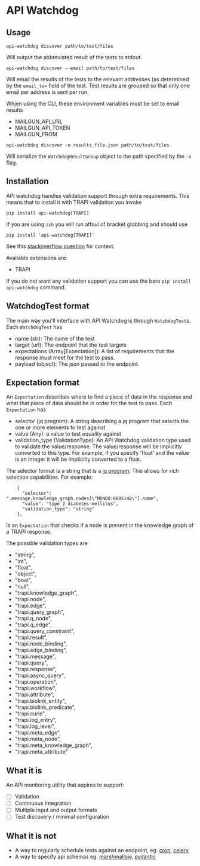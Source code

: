 # API Watchdog

## Usage
```
api-watchdog discover path/to/test/files
```
Will output the abbreviated result of the tests to stdout.

```
api-watchdog discover --email path/to/test/files
```
Will email the results of the tests to the relevant addresses
(as determined by the `email_to=` field of the test. Test results
are grouped so that only one email per address is sent per run.

Whjen using the CLI, these environment variables must be set to email results
- MAILGUN_API_URL
- MAILGUN_API_TOKEN
- MAILGUN_FROM

```
api-watchdog discover -o results_file.json path/to/test/files
```
Will serialize the `WatchdogResultGroup` object to the path specified
by the `-o` flag. 

## Installation
API watchdog handles validation support through extra requirements.
This means that to install it with TRAPI validation you invoke
```
pip install api-watchdog[TRAPI]
```

If you are using `zsh` you will run affoul of bracket globbing and should use
```
pip install 'api-watchdog[TRAPI]'
```

See this [stackoverflow question](https://stackoverflow.com/questions/30539798/zsh-no-matches-found-requestssecurity) for context.

Available extensions are:
- TRAPI

If you do not want any validation support you can use the bare `pip install api-watchdog` command.

## WatchdogTest format
The main way you'll interface with API Watchdog is through `WatchdogTest`s.
Each `WatchdogTest` has
- name (str): The name of the test
- target (url): The endpoint that the test targets
- expectations (Array[Expectation]): A list of requirements that the response must meet for the test to pass.
- payload (object): The json passed to the endpoint.

## Expectation format
An `Expectation` describes where to find a piece of data in the response and what that piece of data should be in order for the test to pass.
Each `Expectation` has

- selector (jq program): A string describing a jq program that selects the one or more elements to test against
- value (Any): a value to test equality against
- validation_type (ValidationType): An API Watchdog validation type used to validate the value/response. The value/response will be implicitly converted to this type. For example, if you specify 'float' and the value is an integer it will be implicitly converted to a float.

The selector format is a string that is a [jq program](https://stedolan.github.io/jq/). This allows for rich selection capabilities. 
For example:

```
    {
      "selector": ".message.knowledge_graph.nodes[\"MONDO:0005148\"].name",
      "value": "type 2 diabetes mellitus",
      "validation_type": "string"
    },
```

Is an `Expectation` that checks if a node is present in the knowledge graph of a TRAPI response. 

The possible validation types are 
- "string",
- "int",
- "float",
- "object",
- "bool",
- "null",
- "trapi.knowledge_graph",
- "trapi.node",
- "trapi.edge",
- "trapi.query_graph",
- "trapi.q_node",
- "trapi.q_edge",
- "trapi.query_constraint",
- "trapi.result",
- "trapi.node_binding",
- "trapi.edge_binding",
- "trapi.message",
- "trapi.query",
- "trapi.response",
- "trapi.async_query",
- "trapi.operation",
- "trapi.workflow",
- "trapi.attribute",
- "trapi.biolink_entity",
- "trapi.biolink_predicate",
- "trapi.curie",
- "trapi.log_entry",
- "trapi.log_level",
- "trapi.meta_edge",
- "trapi.meta_node",
- "trapi.meta_knowledge_graph",
- "trapi.meta_attribute"


## What it is
An API monitoring utility that aspires to support:
- [ ] Validation
- [ ] Continuous Integration
- [ ] Multiple input and output formats
- [ ] Test discovery / minimal configuration

## What it is not
- A way to regularly schedule tests against an endpoint, eg. [cron](https://en.wikipedia.org/wiki/Cron), [celery](https://docs.celeryproject.org/en/stable/getting-started/introduction.html)
- A way to specify api schemas eg. [marshmallow](https://marshmallow.readthedocs.io/en/stable/), [pydantic](https://pydantic-docs.helpmanual.io/) 

